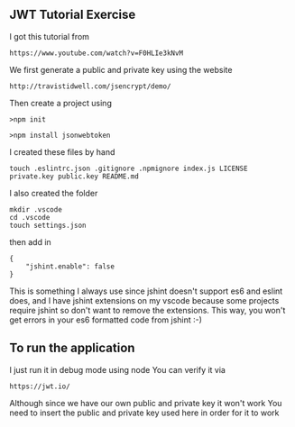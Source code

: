 ## JWT Tutorial Exercise

 I got this tutorial from 
 ```
https://www.youtube.com/watch?v=F0HLIe3kNvM
 ```
 
 We first generate a public and private key using the website
 ```
 http://travistidwell.com/jsencrypt/demo/
 ```
Then create a project using
```
>npm init
```
```
>npm install jsonwebtoken
```
I created these files by hand
```
touch .eslintrc.json .gitignore .npmignore index.js LICENSE private.key public.key README.md 
```

I also created the folder
```
mkdir .vscode
cd .vscode
touch settings.json
```
then add in
```
{
	"jshint.enable": false
}
```
This is something I always use since jshint doesn't support es6 and eslint does, and I have jshint extensions on my vscode because some projects require jshint so don't want to remove the extensions.
This way, you won't get errors in your es6 formatted code from jshint :-) 

## To run the application

I just run it in debug mode using node
You can verify it via 
```
https://jwt.io/
```
Although since we have our own public and private key it won't work
You need to insert the public and private key used here in order for it to work